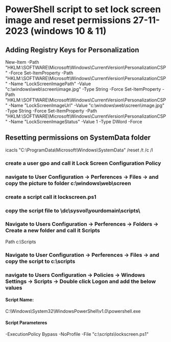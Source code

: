 # PowerShell script to set lock screen image and reset permissions 27-11-2023 (windows 10 & 11)

## Adding Registry Keys for Personalization
New-Item -Path "HKLM:\SOFTWARE\Microsoft\Windows\CurrentVersion\PersonalizationCSP" -Force
Set-ItemProperty -Path "HKLM:\SOFTWARE\Microsoft\Windows\CurrentVersion\PersonalizationCSP" -Name "LockScreenImagePath" -Value "c:\windows\web\screen\image.jpg" -Type String -Force
Set-ItemProperty -Path "HKLM:\SOFTWARE\Microsoft\Windows\CurrentVersion\PersonalizationCSP" -Name "LockScreenImageUrl" -Value "c:\windows\web\screen\image.jpg" -Type String -Force
Set-ItemProperty -Path "HKLM:\SOFTWARE\Microsoft\Windows\CurrentVersion\PersonalizationCSP" -Name "LockScreenImageStatus" -Value 1 -Type DWord -Force

## Resetting permissions on SystemData folder
icacls "C:\ProgramData\Microsoft\Windows\SystemData" /reset /t /c /l


### create a user gpo and call it Lock Screen Configuration Policy
### navigate to User Configuration -> Perferences -> Files -> and copy the picture to folder c:\windows\web\screen
### create a script call it lockscreen.ps1
### copy the script file to \\dc\sysvol\yourdomain\scripts\
### Navigate to Users Configuration -> Perferences -> Folders -> Create a new folder and call it Scripts
  Path c:\Scripts
### Navigate to User Configuration -> Perferences -> Files -> and copy the script to c:\scripts
### navigate to Users Configuration -> Policies -> Windows Settings -> Scripts -> Double click Logon and add the below values
#### Script Name:
   C:\Windows\System32\WindowsPowerShell\v1.0\powershell.exe
#### Script Parameteres 
  -ExecutionPolicy Bypass -NoProfile -File "c:\scripts\lockscreen.ps1"
